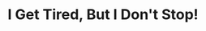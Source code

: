 ---
layout: interior
title: I Get Tired, But I Don't Stop!
speaker: Tanisha Alexander
permalink: tanisha_alexander
image: img/20160916/tanishaAlexander.jpg
event: 20160916
video: 
favorite: My favorite thing about Wichita is the calmness. I like that the crime rate is lower, and I like that it is slower than other cities I have lived in.
about: Tanisha Alexander was born in Wichita but raised in Tulsa,OK. She moved to Wichita to live 4 1/2 years ago. Ever since she has been excelling in life.
twitter: HairFairyStudio
facebook: 
instagram: 
linkedin: 
google: 
website: 
email: talexander2005@gmail.com
telephone: 
---